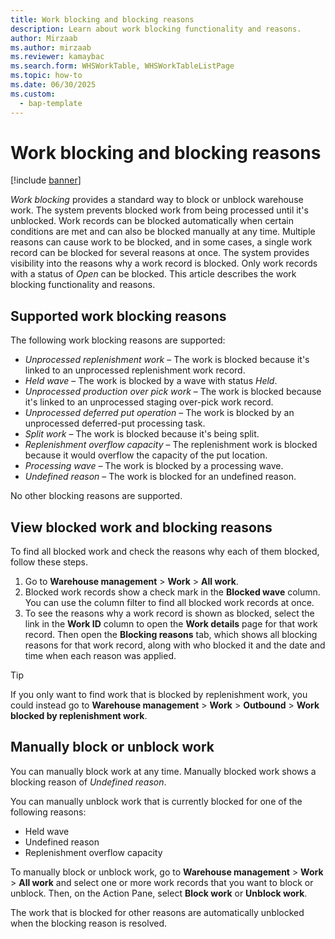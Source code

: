 ```yaml
---
title: Work blocking and blocking reasons
description: Learn about work blocking functionality and reasons.
author: Mirzaab
ms.author: mirzaab
ms.reviewer: kamaybac
ms.search.form: WHSWorkTable, WHSWorkTableListPage
ms.topic: how-to
ms.date: 06/30/2025
ms.custom: 
  - bap-template
---
```


# Work blocking and blocking reasons

[!include [banner](../includes/banner.md)]

*Work blocking* provides a standard way to block or unblock warehouse work. The system prevents blocked work from being processed until it's unblocked. Work records can be blocked automatically when certain conditions are met and can also be blocked manually at any time. Multiple reasons can cause work to be blocked, and in some cases, a single work record can be blocked for several reasons at once. The system provides visibility into the reasons why a work record is blocked. Only work records with a status of *Open* can be blocked. This article describes the work blocking functionality and reasons.

## Supported work blocking reasons

The following work blocking reasons are supported:

- *Unprocessed replenishment work* – The work is blocked because it's linked to an unprocessed replenishment work record.
- *Held wave* – The work is blocked by a wave with status *Held*.
- *Unprocessed production over pick work* – The work is blocked because it's linked to an unprocessed staging over-pick work record.
- *Unprocessed deferred put operation* – The work is blocked by an unprocessed deferred-put processing task.
- *Split work* – The work is blocked because it's being split.
- *Replenishment overflow capacity* – The replenishment work is blocked because it would overflow the capacity of the put location.
- *Processing wave* – The work is blocked by a processing wave.
- *Undefined reason* – The work is blocked for an undefined reason.

No other blocking reasons are supported.

## View blocked work and blocking reasons

To find all blocked work and check the reasons why each of them blocked, follow these steps.

1. Go to **Warehouse management** \> **Work** \> **All work**.
1. Blocked work records show a check mark in the **Blocked wave** column. You can use the column filter to find all blocked work records at once.
1. To see the reasons why a work record is shown as blocked, select the link in the **Work ID** column to open the **Work details** page for that work record. Then open the **Blocking reasons** tab, which shows all blocking reasons for that work record, along with who blocked it and the date and time when each reason was applied.

> [!TIP]
> If you only want to find work that is blocked by replenishment work, you could instead go to **Warehouse management** \> **Work** \> **Outbound** \> **Work blocked by replenishment work**.

## Manually block or unblock work

You can manually block work at any time. Manually blocked work shows a blocking reason of *Undefined reason*.

You can manually unblock work that is currently blocked for one of the following reasons:

- Held wave
- Undefined reason
- Replenishment overflow capacity

To manually block or unblock work, go to **Warehouse management** \> **Work** \> **All work** and select one or more work records that you want to block or unblock. Then, on the Action Pane, select **Block work** or **Unblock work**.

The work that is blocked for other reasons are automatically unblocked when the blocking reason is resolved.
